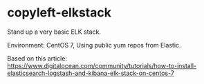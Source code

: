 # copyleft-elkstack

Stand up a very basic ELK stack.

Environment: CentOS 7, Using public yum repos from Elastic.

Based on this article: https://www.digitalocean.com/community/tutorials/how-to-install-elasticsearch-logstash-and-kibana-elk-stack-on-centos-7
